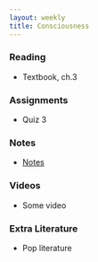 ```yaml
---
layout: weekly
title: Consciousness
---
```


### Reading
+ Textbook, ch.3

### Assignments
+ Quiz 3

### Notes
+ [Notes](notes)

### Videos
+ Some video

### Extra Literature
+ Pop literature
